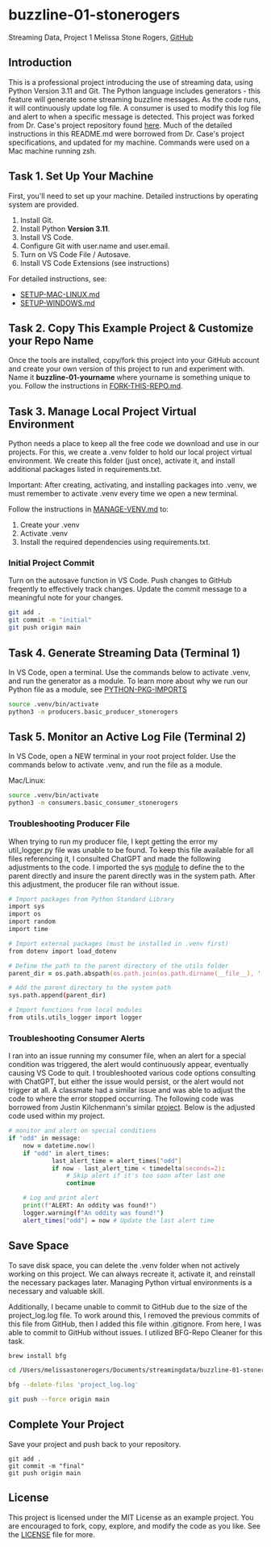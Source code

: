 # buzzline-01-stonerogers
Streaming Data, Project 1
Melissa Stone Rogers, [GitHub](https://github.com/meldstonerogers/buzzline-01-stonerogers)

## Introduction

This is a professional project introducing the use of streaming data, using Python Version 3.11 and Git. 
The Python language includes generators - this feature will generate some streaming buzzline messages. 
As the code runs, it will continuously update log file. A consumer is used to modify this log file and alert to when a specific message is detected. This project was forked from Dr. Case's project repository found [here](https://github.com/denisecase/buzzline-01-case). Much of the detailed instructions in this README.md were borrowed from Dr. Case's project specifications, and updated for my machine.
Commands were used on a Mac machine running zsh.   

## Task 1. Set Up Your Machine

First, you'll need to set up your machine. 
Detailed instructions by operating system are provided. 

1. Install Git.
2. Install Python **Version 3.11**.
3. Install VS Code.
4. Configure Git with user.name and user.email. 
5. Turn on VS Code File / Autosave.
6. Install VS Code Extensions (see instructions)

For detailed instructions, see:

- [SETUP-MAC-LINUX.md](docs/SETUP-MAC-LINUX.md)
- [SETUP-WINDOWS.md](docs/SETUP-WINDOWS.md)

## Task 2. Copy This Example Project & Customize your Repo Name

Once the tools are installed, copy/fork this project into your GitHub account
and create your own version of this project to run and experiment with. 
Name it **buzzline-01-yourname** where yourname is something unique to you.
Follow the instructions in [FORK-THIS-REPO.md](docs/FORK-THIS-REPO.md).

## Task 3. Manage Local Project Virtual Environment

Python needs a place to keep all the free code we download and use in our projects. 
For this, we create a .venv folder to hold our local project virtual environment. 
We create this folder (just once), activate it, and install additional packages listed in requirements.txt. 

Important: After creating, activating, and installing packages into .venv, 
we must remember to activate .venv every time we open a new terminal. 

Follow the instructions in [MANAGE-VENV.md](docs/MANAGE-VENV.md) to:
1. Create your .venv
2. Activate .venv
3. Install the required dependencies using requirements.txt.

### Initial Project Commit 
Turn on the autosave function in VS Code. Push changes to GitHub freqently to effectively track changes. Update the commit message to a meaningful note for your changes. 
```zsh
git add .
git commit -m "initial"                         
git push origin main
```

## Task 4. Generate Streaming Data (Terminal 1)

In VS Code, open a terminal.
Use the commands below to activate .venv, and run the generator as a module. 
To learn more about why we run our Python file as a module, see [PYTHON-PKG-IMPORTS](docs/PYTHON-PKG-IMPORTS.md) 

```zsh
source .venv/bin/activate
python3 -m producers.basic_producer_stonerogers
```

## Task 5. Monitor an Active Log File (Terminal 2)

In VS Code, open a NEW terminal in your root project folder. 
Use the commands below to activate .venv, and run the file as a module. 

Mac/Linux:
```zsh
source .venv/bin/activate
python3 -m consumers.basic_consumer_stonerogers
```

### Troubleshooting Producer File
When trying to run my producer file, I kept getting the error my util_logger.py file was unable to be found. To keep this file available for all files referencing it, I consulted ChatGPT and made the following adjustments to the code. I imported the sys [module](https://docs.python.org/3/library/sys.html) to define the to the parent directly and insure the parent directly was in the system path. After this adjustment, the producer file ran without issue. 

```zsh
# Import packages from Python Standard Library
import sys
import os
import random
import time

# Import external packages (must be installed in .venv first)
from dotenv import load_dotenv

# Define the path to the parent directory of the utils folder
parent_dir = os.path.abspath(os.path.join(os.path.dirname(__file__), '..'))

# Add the parent directory to the system path
sys.path.append(parent_dir)

# Import functions from local modules
from utils.utils_logger import logger
```

### Troubleshooting Consumer Alerts
I ran into an issue running my consumer file, when an alert for a special condition was triggered, the alert would continuously appear, eventually causing VS Code to quit. I troubleshooted various code options consulting with ChatGPT, but either the issue would persist, or the alert would not trigger at all. A classmate had a similar issue and was able to adjust the code to where the error stopped occurring. The following code was borrowed from Justin Kilchenmann's similar [project](https://github.com/jkilchenmann/buzzline-01-kilchenmann/blob/main/consumers/basic_consumer_kilchenmann.py). Below is the adjusted code used within my project. 

```zsh
# monitor and alert on special conditions
if "odd" in message:
    now = datetime.now() 
    if "odd" in alert_times:
            last_alert_time = alert_times["odd"]
            if now - last_alert_time < timedelta(seconds=2):
                # Skip alert if it's too soon after last one
                continue

    # Log and print alert
    print(f"ALERT: An oddity was found!")
    logger.warning(f"An oddity was found!")
    alert_times["odd"] = now # Update the last alert time  
```

## Save Space
To save disk space, you can delete the .venv folder when not actively working on this project.
We can always recreate it, activate it, and reinstall the necessary packages later. 
Managing Python virtual environments is a necessary and valuable skill. 

Additionally, I became unable to commit to GitHub due to the size of the project_log.log file. To work around this, I removed the previous commits of this file from GitHub, then I added this file within .gitignore. From here, I was able to commit to GitHub without issues. I utilized BFG-Repo Cleaner for this task. 

```zsh
brew install bfg
```
```zsh
cd /Users/melissastonerogers/Documents/streamingdata/buzzline-01-stonerogers
```
```zsh
bfg --delete-files 'project_log.log'
```
```zsh
git push --force origin main
```
## Complete Your Project
Save your project and push back to your repository. 
```
git add .
git commit -m "final"                         
git push origin main
```

## License
This project is licensed under the MIT License as an example project. 
You are encouraged to fork, copy, explore, and modify the code as you like. 
See the [LICENSE](LICENSE.txt) file for more.

